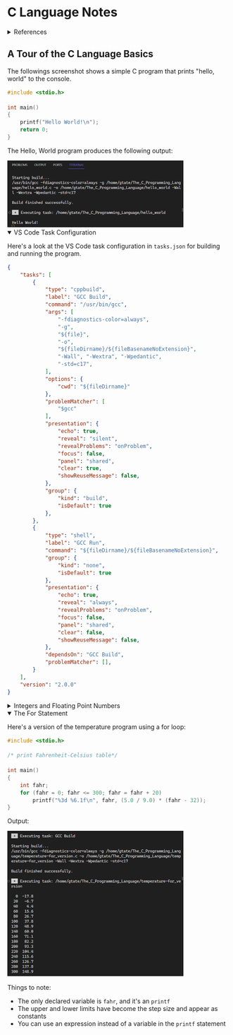# C Language Notes

<details>
<summary>References</summary>
The C Programming Language, 2nd Edition, Brian W. Kernighan and Dennis M. Ritchie, 1988, Prentice Hall, ISBN 0-13-110362-8

<img src='img/20231246-054601.png' width=400px>

</details>

## A Tour of the C Language Basics

The followings screenshot shows a simple C program that prints "hello, world" to the console.

```c
#include <stdio.h>

int main()
{
    printf("Hello World!\n");
    return 0;
}
```

The Hello, World program produces the following output:

<img src='img/20240217-161723.png' width=400px>

<details open><summary>VS Code Task Configuration</summary>

Here's a look at the VS Code task configuration in `tasks.json` for building and running the program.

```json
{
    "tasks": [
        {
            "type": "cppbuild",
            "label": "GCC Build",
            "command": "/usr/bin/gcc",
            "args": [
                "-fdiagnostics-color=always",
                "-g",
                "${file}",
                "-o",
                "${fileDirname}/${fileBasenameNoExtension}",
                "-Wall", "-Wextra", "-Wpedantic",
                "-std=c17",
            ],
            "options": {
                "cwd": "${fileDirname}"
            },
            "problemMatcher": [
                "$gcc"
            ],
            "presentation": {
                "echo": true,
                "reveal": "silent",
                "revealProblems": "onProblem",
                "focus": false,
                "panel": "shared",
                "clear": true,
                "showReuseMessage": false,
            },
            "group": {
                "kind": "build",
                "isDefault": true
            },
        },
        {
            "type": "shell",
            "label": "GCC Run",
            "command": "${fileDirname}/${fileBasenameNoExtension}",
            "group": {
                "kind": "none",
                "isDefault": true
            },
            "presentation": {
                "echo": true,
                "reveal": "always",
                "revealProblems": "onProblem",
                "focus": false,
                "panel": "shared",
                "clear": false,
                "showReuseMessage": false,
            },
            "dependsOn": "GCC Build",
            "problemMatcher": [],
        }
    ],
    "version": "2.0.0"
}
```

</details>

<details><summary>Integers and Floating Point Numbers</summary>
Things get more interesting when you add additional constructs to the program. Here's a program that prints a table of Fahrenheit and Celsius temperatures.

```c
int main()
{
    int fahr, celsius;
    int lower, uppper, step;

    lower = 0;    /* lower limit of temperature table */
    uppper = 300; /* upper limit */
    step = 20;    /* step size */

    fahr = lower;
    while (fahr <= uppper)
    {
        celsius = 5 * (fahr - 32) / 9;
        printf("%d\t%d\n", fahr, celsius); // \t is a tab character
        fahr = fahr + step;
    }
}
```

Output:

<img src='img/20231208-060805.png' width=500px>

In the `printf` statement, the `%d` is a format specifier that indicates that an integer value is to be printed at that point. The `\t` is a tab character. The `\n` is a newline character. The `//` indicates a comment. The `/*` and `*/` are also comments.

The `%d` format specifyer stands for "decimal", indicating that it is used for printing numbers in decimal (base 10) format. The most common data type for storing integers is `int`. The `%d` format specifyer is designed to match this data type, ensuring that when an integer is padded to `printf`, it is correctly interpreted and printed as a decimal number.

Also note that `printf` is not part of the C language. `printf` is just a useful function defined in the ANSI standard library.

The following program uses floats instead of integers. 

```c
#include <stdio.h>

/*
    print Fahrenheit-Celsius table for fahr = 0,20,...,300;
    floating-point version
*/

int main()
{
    float fahr, celsius;
    int lower, uppper, step;

    lower = 0;    /* lower limit of temperature table */
    uppper = 300; /* upper limit */
    step = 20;    /* step size */

    fahr = lower;
    while (fahr <= uppper)
    {
        celsius = (5.0 / 9.0) * (fahr - 32.0);
        printf("%3.0f\t%6.1f\n", fahr, celsius); // \t is a tab character
        fahr = fahr + step;
    }
}
```
Output:

<img src='img/20240215-161542.png' width=500px>

Things to note:

1. If an arithmetic operator has integer operands, an integer operation is performed.
2. If an arithmetic operator has one floating-point operand and one integer operand, the integer operand will be converted to floating point before the operation is done.
3. In the test `while (fahr <= upper>)`, the int, `upper`, is converted to float before the operation is done.
4. The printf conversion specification, `%3.0f` says that a floating-point number is to be printed at least three characters wide, with no decimal point and no fraction digits.
5. The printf conversion specification, `%6.1f` says that a floating-point number is to be printed at least six characters wide, with 1 digit after the decimal point.

Width and precision may be omitted from the specification:

- `%6f` says that the number is to be at least 6 characters wide; 
- `%.2f` specifies two characters after the decimal point, but the width is not constrained
- `%f` says to print the number as a floating point

<img src='img/20240226-162629.png' width=400px>

`printf` also recognizes

- `%o` for octal
- `%x` for hexadecimal
- `%s` for character string
- `%%` for % itself

</details>

<details open><summary>The For Statement</summary>

Here's a version of the temperature program using a for loop:

```c
#include <stdio.h>

/* print Fahrenheit-Celsius table*/

int main()
{
    int fahr;
    for (fahr = 0; fahr <= 300; fahr = fahr + 20)
        printf("%3d %6.1f\n", fahr, (5.0 / 9.0) * (fahr - 32));
}
```

Output:

<img src='img/20240234-163416.png' width=400px>

Things to note:

- The only declared variable is `fahr`, and it's an `printf`
- The upper and lower limits have become the step size and appear as constants
- You can use an expression instead of a variable in the `printf` statement

</details>

